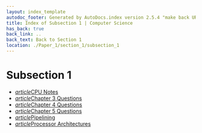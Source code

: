 ```yaml
---
layout: index_template
autodoc_footer: Generated by AutoDocs.index version 2.5.4 "make back URLs relative" ⓒ Starwort, 2020
title: Index of Subsection 1 | Computer Science
has_back: true
back_link: ..
back_text: Back to Section 1
location: ./Paper_1/section_1/subsection_1
---
```


# **Subsection 1**

- <a href='./CPU_notes.html'><i title='MD file' class="material-icons">article</i>CPU Notes</a>
- <a href='./chapter_3_questions.html'><i title='MD file' class="material-icons">article</i>Chapter 3 Questions</a>
- <a href='./chapter_4_questions.html'><i title='MD file' class="material-icons">article</i>Chapter 4 Questions</a>
- <a href='./chapter_5_questions.html'><i title='MD file' class="material-icons">article</i>Chapter 5 Questions</a>
- <a href='./pipelining.html'><i title='MD file' class="material-icons">article</i>Pipelining</a>
- <a href='./processor_architectures.html'><i title='MD file' class="material-icons">article</i>Processor Architectures</a>
